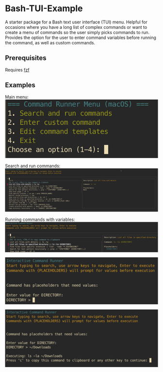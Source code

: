 # Bash-TUI-Example
A starter package for a Bash text user interface (TUI) menu. Helpful for occasions where you have a long list of complex commands or want to create a menu of commands so the user simply picks commands to run. Provides the option for the user to enter command variables before running the command, as well as custom commands.

## Prerequisites
Requires [fzf](https://github.com/junegunn/fzf)

## Examples

Main menu:
![main menu](images/main_menu.png)

Search and run commands:
![search and run commands](images/search_and_run_commands.png)

Running commands with variables:
![running command with variable 1](images/running_command_with_variable_1.png)

![running command with variable - 2](images/running_command_with_variable_2.png)

![running command with variable - 3](images/running_command_with_variable_3.png)

